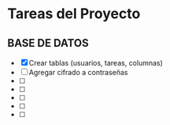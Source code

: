 # Tareas del Proyecto

## BASE DE DATOS
- [x] Crear tablas (usuarios, tareas, columnas)
- [ ] Agregar cifrado a contraseñas
- [ ] 
- [ ] 
- [ ] 
- [ ] 
- [ ] 